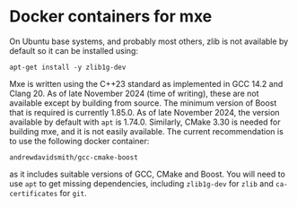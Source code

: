 # Docker containers for mxe

On Ubuntu base systems, and probably most others, zlib is not
available by default so it can be installed using:
```console
apt-get install -y zlib1g-dev
```

Mxe is written using the C++23 standard as implemented in GCC 14.2 and
Clang 20. As of late November 2024 (time of writing), these are not
available except by building from source. The minimum version of Boost
that is required is currently 1.85.0. As of late November 2024, the
version available by default with `apt` is 1.74.0. Similarly, CMake
3.30 is needed for building mxe, and it is not easily available. The
current recommendation is to use the following docker container:
```console
andrewdavidsmith/gcc-cmake-boost
```
as it includes suitable versions of GCC, CMake and Boost. You will
need to use `apt` to get missing dependencies, including `zlib1g-dev`
for `zlib` and `ca-certificates` for `git`.
